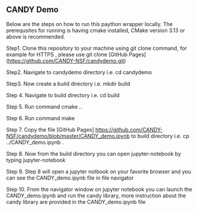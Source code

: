 ## CANDY Demo

Below are the steps on how to run this paython wrapper locally. The prerequsites for running is having cmake installed, CMake version 3.13 or above is recommended.


Step1. Clone this repository to your machine using git clone command, for example for HTTPS , please use git clone
[GitHub Pages] (https://github.com/CANDY-NSF/candydemo.git)

Step2. Navigate to candydemo directory i.e. cd candydemo

Step3. Now create a build directory i.e. mkdir build

Step 4. Navigate to build directory i.e. cd build

Step 5. Run  command cmake ..

Step 6. Run command make 

Step 7. Copy the file [GitHub Pages] https://github.com/CANDY-NSF/candydemo/blob/master/CANDY_demo.ipynb to build directory i.e. cp ../CANDY_demo.ipynb .

Step 8. Now from the build directory you can open jupyter-notebook by typing jupyter-notebook

Step 9. Step 8 will open a jupyter notbook on your favorite browser and you can see the CANDY_demo.ipynb file  in file navigator

Step 10. From the navigator window on jupyter notebook you can launch the  CANDY_demo.ipynb  and run the candy library, more instruction about the candy library are 
provided in the CANDY_demo.ipynb file

